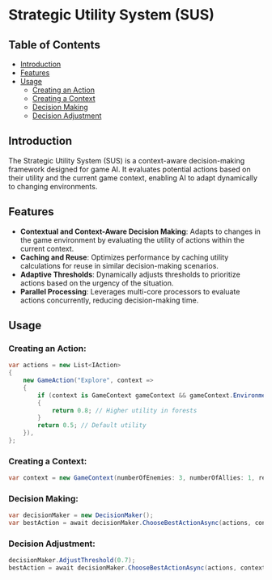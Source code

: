 ﻿# Strategic Utility System (SUS)

## Table of Contents
- [Introduction](#introduction)
- [Features](#features)
- [Usage](#usage)
    - [Creating an Action](#creating-an-action)
    - [Creating a Context](#creating-a-context)
    - [Decision Making](#decision-making)
    - [Decision Adjustment](#decision-adjustment)

## Introduction
The Strategic Utility System (SUS) is a context-aware decision-making framework designed for game AI. It evaluates potential actions based on their utility and the current game context, enabling AI to adapt dynamically to changing environments.

## Features
- **Contextual and Context-Aware Decision Making**: Adapts to changes in the game environment by evaluating the utility of actions within the current context.
- **Caching and Reuse**: Optimizes performance by caching utility calculations for reuse in similar decision-making scenarios.
- **Adaptive Thresholds**: Dynamically adjusts thresholds to prioritize actions based on the urgency of the situation.
- **Parallel Processing**: Leverages multi-core processors to evaluate actions concurrently, reducing decision-making time.

## Usage

### Creating an Action:

```csharp
var actions = new List<IAction>
{
    new GameAction("Explore", context =>
    {
        if (context is GameContext gameContext && gameContext.EnvironmentType == "Forest")
        {
            return 0.8; // Higher utility in forests
        }
        return 0.5; // Default utility
    }),
};
```

### Creating a Context:

```csharp
var context = new GameContext(numberOfEnemies: 3, numberOfAllies: 1, resourceAvailability: 0.5, environmentType: "Forest");
```

### Decision Making:

```csharp
var decisionMaker = new DecisionMaker();
var bestAction = await decisionMaker.ChooseBestActionAsync(actions, context);
```

### Decision Adjustment:

```csharp
decisionMaker.AdjustThreshold(0.7);
bestAction = await decisionMaker.ChooseBestActionAsync(actions, context);
```